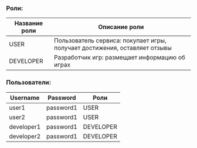 ### Роли:

| Название роли | Описание роли                                                              |
|---------------|----------------------------------------------------------------------------|
| USER          | Пользователь сервиса: покупает игры, получает достижения, оставляет отзывы |
| DEVELOPER     | Разработчик игр: размещает информацию об играх                             |

### Пользователи:

| Username   | Password  | Роли      |
|------------|-----------|-----------|
| user1      | password1 | USER      |
| user2      | password1 | USER      |
| developer1 | password1 | DEVELOPER |
| developer2 | password1 | DEVELOPER |
